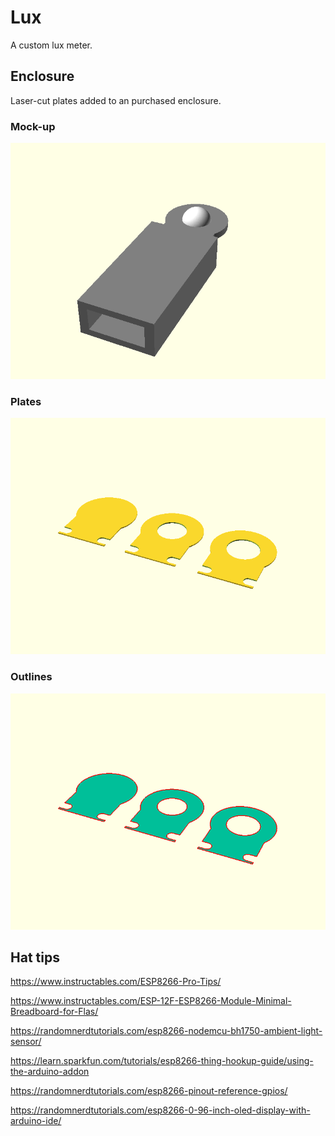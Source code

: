# Lux

A custom lux meter.

## Enclosure

Laser-cut plates added to an purchased enclosure.

### Mock-up

![](hardware/assembled.png)

### Plates

![](hardware/plates.png)

### Outlines

![](hardware/outlines.png)

## Hat tips

https://www.instructables.com/ESP8266-Pro-Tips/

https://www.instructables.com/ESP-12F-ESP8266-Module-Minimal-Breadboard-for-Flas/

https://randomnerdtutorials.com/esp8266-nodemcu-bh1750-ambient-light-sensor/

https://learn.sparkfun.com/tutorials/esp8266-thing-hookup-guide/using-the-arduino-addon

https://randomnerdtutorials.com/esp8266-pinout-reference-gpios/

https://randomnerdtutorials.com/esp8266-0-96-inch-oled-display-with-arduino-ide/
